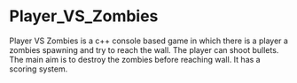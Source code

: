# Player_VS_Zombies
Player VS Zombies is a c++ console based game in which there is a player a zombies spawning and try to reach the wall. The player can shoot bullets. The main aim is to destroy the zombies before reaching wall. It has a scoring system.
